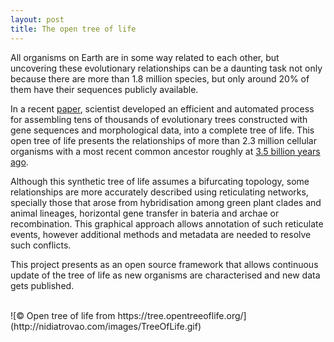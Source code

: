 ```yaml
---
layout: post
title: The open tree of life
---
```


All organisms on Earth are in some way related to each other, but uncovering these evolutionary relationships can be a daunting task not only because there are more than 1.8 million species, but only around 20% of them have their sequences publicly available.

In a recent [paper](http://www.pnas.org/content/early/2015/09/16/1423041112.long), scientist developed an efficient and automated process for assembling tens of thousands of evolutionary trees constructed with gene sequences and morphological data, into a complete tree of life. This open tree of life presents the relationships of more than 2.3 million cellular organisms with a most recent common ancestor roughly at [3.5 billion years ago](https://today.duke.edu/2015/09/treeoflife).

Although this synthetic tree of life assumes a bifurcating topology, some relationships are more accurately described using reticulating networks, specially those that arose from hybridisation among green plant clades and animal lineages, horizontal gene transfer in bateria and archae or recombination. This graphical approach allows annotation of such reticulate events, however additional methods and metadata are needed to resolve such conflicts.

This project presents as an open source framework that allows continuous update of the tree of life as new organisms are characterised and new data gets published.

<br>
![&copy; Open tree of life from https://tree.opentreeoflife.org/](http://nidiatrovao.com/images/TreeOfLife.gif)